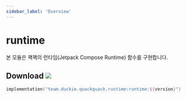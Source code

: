 ```yaml
---
sidebar_label: 'Overview'
---
```


# runtime

본 모듈은 꽥꽥의 런타임(Jetpack Compose Runtime) 함수를 구현합니다.

## Download ![](https://img.shields.io/maven-central/v/team.duckie.quackquack.runtime/runtime?style=flat-square)

```kotlin
implementation("team.duckie.quackquack.runtime:runtime:${version}")
```